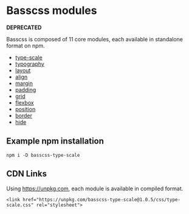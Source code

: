 
# Basscss modules

**DEPRECATED**

Basscss is composed of 11 core modules, each available in standalone format on npm.

- [type-scale](type-scale/README.md)
- [typography](typography/README.md)
- [layout](layout/README.md)
- [align](align/README.md)
- [margin](margin/README.md)
- [padding](padding/README.md)
- [grid](grid/README.md)
- [flexbox](flexbox/README.md)
- [position](position/README.md)
- [border](border/README.md)
- [hide](hide/README.md)

## Example npm installation

```
npm i -D basscss-type-scale
```

## CDN Links

Using https://unpkg.com, each module is available in compiled format.

```
<link href="https://unpkg.com/basscss-type-scale@1.0.5/css/type-scale.css" rel="stylesheet">
```


